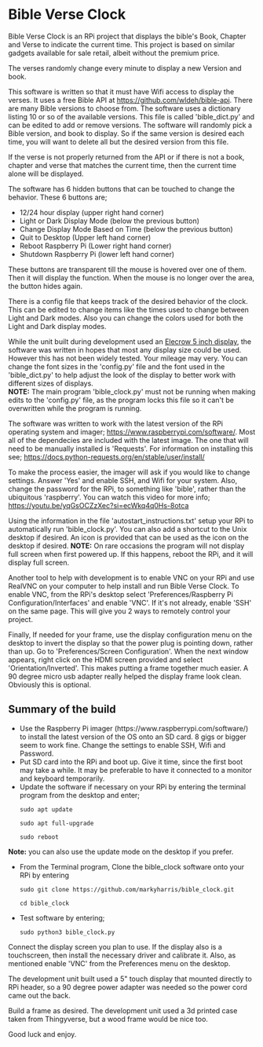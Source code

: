 # Bible Verse Clock
Bible Verse Clock is an RPi project that displays the bible's Book, Chapter and Verse to indicate the current time.
This project is based on similar gadgets available for sale retail, albeit without the premium price.

The verses randomly change every minute to display a new Version and book.

This software is written so that it must have Wifi access to display the verses. It uses a free Bible API at https://github.com/wldeh/bible-api. There are many Bible versions to choose from. The software uses a dictionary listing 10 or so of the available versions. This file is called 'bible_dict.py' and can be edited to add or remove versions. The software will randomly pick a Bible version, and book to display. So if the same version is desired each time, you will want to delete all but the desired version from this file.

If the verse is not properly returned from the API or if there is not a book, chapter and verse that matches the current time, then the current time alone will be displayed.

The software has 6 hidden buttons that can be touched to change the behavior. These 6 buttons are;
<ul>
<li>12/24 hour display (upper right hand corner) 
<li>Light or Dark Display Mode (below the previous button)
<li>Change Display Mode Based on Time (below the previous button)
<li>Quit to Desktop (Upper left hand corner)
<li>Reboot Raspberry Pi (Lower right hand corner)
<li>Shutdown Raspberry Pi (lower left hand corner)
</ul>

These buttons are transparent till the mouse is hovered over one of them. Then it will display the function. When the mouse is no longer over the area, the button hides again.

There is a config file that keeps track of the desired behavior of the clock. This can be edited to change items like the times used to change between Light and Dark modes. Also you can change the colors used for both the Light and Dark display modes.

While the unit built during development used an <a href="https://www.elecrow.com/hdmi-5-inch-800x480-tft-display-for-raspberry-pi-b-p-1384.html?srsltid=AfmBOopdu3iTrjXjR9FxFRh_uzjL6nvhWNImvfrW12346wcKIUp9Ezqk" target="_blank">Elecrow 5 inch display</a>, the software was written in hopes that most any display size could be used. However this has not been widely tested. Your mileage may very. You can change the font sizes in the 'config.py' file and the font used in the 'bible_dict.py' to help adjust the look of the display to better work with different sizes of displays.<br>
<b>NOTE:</b> The main program 'bible_clock.py' must not be running when making edits to the 'config.py' file, as the program locks this file so it can't be overwritten while the program is running. 

The software was written to work with the latest version of the RPi operating system and imager; https://www.raspberrypi.com/software/. Most all of the dependecies are included with the latest image. The one that will need to be manually installed is 'Requests'. For information on installing this see; https://docs.python-requests.org/en/stable/user/install/

To make the process easier, the imager will ask if you would like to change settings. Answer 'Yes' and enable SSH, and Wifi for your system. Also, change the password for the RPi, to something like 'bible', rather than the ubiquitous 'raspberry'. You can watch this video for more info; https://youtu.be/yqGsOCZzXec?si=ecWkq4q0Hs-8otca

Using the information in the file 'autostart_instructions.txt' setup your RPi to automatically run 'bible_clock.py'. You can also add a shortcut to the Unix desktop if desired. An icon is provided that can be used as the icon on the desktop if desired. <b>NOTE:</b> On rare occasions the program will not display full screen when first powered up. If this happens, reboot the RPi, and it will display full screen.

Another tool to help with development is to enable VNC on your RPi and use RealVNC on your computer to help install and run Bible Verse Clock. To enable VNC, from the RPi's desktop select 'Preferences/Raspberry Pi Configuration/Interfaces' and enable 'VNC'. If it's not already, enable 'SSH' on the same page. This will give you 2 ways to remotely control your project.

Finally, If needed for your frame, use the display configuration menu on the desktop to invert the display so that the power plug is pointing down, rather than up. Go to 'Preferences/Screen Configuration'. When the next window appears, right click on the HDMI screen provided and select 'Orientation/Inverted'. This makes putting a frame together much easier. A 90 degree micro usb adapter really helped the display frame look clean. Obviously this is optional. 

<h2>Summary of the build</h2>
<ul>
<li>Use the Raspberry Pi imager (https://www.raspberrypi.com/software/) to install the latest version of the OS onto an SD card. 8 gigs or bigger seem to work fine. Change the settings to enable SSH, Wifi and Password.
<li>Put SD card into the RPi and boot up. Give it time, since the first boot may take a while. It may be preferable to have it connected to a monitor and keyboard temporarily.
<li>Update the software if necessary on your RPi by entering the terminal program from the desktop and enter;<p></p>
<code>sudo apt update</code><p>
<code>sudo apt full-upgrade</code><p>
<code>sudo reboot</code>
</ul><p>
<b>Note:</b> you can also use the update mode on the desktop if you prefer.
  
<ul>
<li>From the Terminal program, Clone the bible_clock software onto your RPi by entering<p>
<code>sudo git clone https://github.com/markyharris/bible_clock.git</code><p>
<code>cd bible_clock</code>
<li>Test software by entering;<p>
<code>sudo python3 bible_clock.py</code>
</ul><p>

Connect the display screen you plan to use.
If the display also is a touchscreen, then install the necessary driver and calibrate it. Also, as mentioned enable 'VNC' from the Preferences menu on the desktop.

The development unit built used a 5" touch display that mounted directly to RPi header, so a 90 degree power adapter was needed so the power cord came out the back.

Build a frame as desired. The development unit used a 3d printed case taken from Thingyverse, but a wood frame would be nice too.

Good luck and enjoy.
